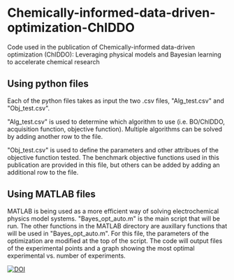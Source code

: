 # Chemically-informed-data-driven-optimization-ChIDDO
Code used in the publication of Chemically-informed data-driven optimization (ChIDDO): Leveraging physical models and Bayesian learning to accelerate chemical research 

## Using python files
Each of the python files takes as input the two .csv files, "Alg_test.csv" and "Obj_test.csv".

"Alg_test.csv" is used to determine which algorithm to use (i.e. BO/ChIDDO, acquisition function, objective function). Multiple algorithms can be solved by adding another row to the file.

"Obj_test.csv" is used to define the parameters and other attribues of the objective function tested. The benchmark objective functions used in this publication are provided in this file, but others can be added by adding an additional row to the file.

## Using MATLAB files
MATLAB is being used as a more efficient way of solving electrochemical physics model systems. "Bayes_opt_auto.m" is the main script that will be run. The other functions in the MATLAB directory are auxillary functions that will be used in "Bayes_opt_auto.m". For this file, the parameters of the optimization are modified at the top of the script. The code will output files of the experimental points and a graph showing the most optimal experimental vs. number of experiments.


[![DOI](https://zenodo.org/badge/407197060.svg)](https://zenodo.org/badge/latestdoi/407197060)
